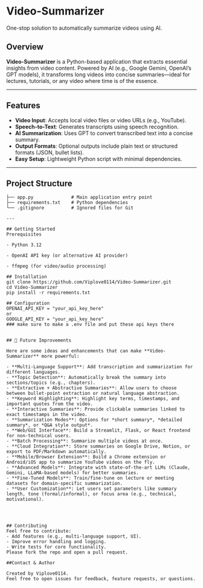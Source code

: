 # Video-Summarizer

One-stop solution to automatically summarize videos using AI.

##  Overview

**Video-Summarizer** is a Python-based application that extracts essential insights from video content. Powered by AI (e.g., Google Gemini, OpenAI’s GPT models), it transforms long videos into concise summaries—ideal for lectures, tutorials, or any video where time is of the essence.

---

##  Features

- **Video Input**: Accepts local video files or video URLs (e.g., YouTube).
- **Speech-to-Text**: Generates transcripts using speech recognition.
- **AI Summarization**: Uses GPT to convert transcribed text into a concise summary.
- **Output Formats**: Optional outputs include plain text or structured formats (JSON, bullet lists).
- **Easy Setup**: Lightweight Python script with minimal dependencies.

---

##  Project Structure

```text
├── app.py              # Main application entry point
├── requirements.txt    # Python dependencies
└── .gitignore          # Ignored files for Git

---

## Getting Started
Prerequisites

- Python 3.12

- OpenAI API key (or alternative AI provider)

- ffmpeg (for video/audio processing)

## Installation
git clone https://github.com/Viplove0114/Video-Summarizer.git
cd Video-Summarizer
pip install -r requirements.txt

## Configuration
OPENAI_API_KEY = "your_api_key_here"
or
GOOGLE_API_KEY = "your_api_key_here"
### make sure to make a .env file and put these api keys there


## 🚀 Future Improvements

Here are some ideas and enhancements that can make **Video-Summarizer** more powerful:

- **Multi-Language Support**: Add transcription and summarization for different languages.
- **Topic Detection**: Automatically break the summary into sections/topics (e.g., chapters).
- **Extractive + Abstractive Summaries**: Allow users to choose between bullet-point extraction or natural language abstraction.
- **Keyword Highlighting**: Highlight key terms, timestamps, and important quotes from the video.
- **Interactive Summaries**: Provide clickable summaries linked to exact timestamps in the video.
- **Summarization Modes**: Options for *short summary*, *detailed summary*, or *Q&A style output*.
- **Web/GUI Interface**: Build a Streamlit, Flask, or React frontend for non-technical users.
- **Batch Processing**: Summarize multiple videos at once.
- **Cloud Integration**: Store summaries on Google Drive, Notion, or export to PDF/Markdown automatically.
- **Mobile/Browser Extension**: Build a Chrome extension or Android/iOS app to summarize YouTube videos on the fly.
- **Advanced Models**: Integrate with state-of-the-art LLMs (Claude, Gemini, LLaMA-based models) for better summaries.
- **Fine-Tuned Models**: Train/fine-tune on lecture or meeting datasets for domain-specific summarization.
- **User Customization**: Let users set parameters like summary length, tone (formal/informal), or focus area (e.g., technical, motivational).




## Contributing
Feel free to contribute:
- Add features (e.g., multi-language support, UI).
- Improve error handling and logging.
- Write tests for core functionality.
Please fork the repo and open a pull request.

##Contact & Author

Created by Viplove0114.
Feel free to open issues for feedback, feature requests, or questions.